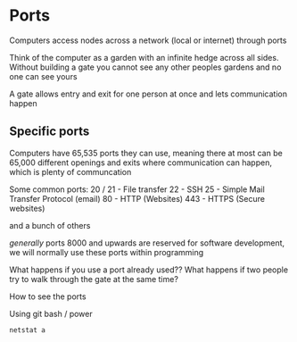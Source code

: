 # Ports

Computers access nodes across a network (local or internet) through ports

Think of the computer as a garden with an infinite hedge across all sides. 
Without building a gate you cannot see any other peoples gardens and no one can see yours

A gate allows entry and exit for one person at once and lets communication happen

## Specific ports

Computers have 65,535 ports they can use, meaning there at most can be 65,000 different 
openings and exits where communication can happen, which is plenty of communcation

Some common ports: 
20 / 21  - File transfer 
22       - SSH
25       - Simple Mail Transfer Protocol (email)
80       - HTTP (Websites) 
443      - HTTPS (Secure websites)

and a bunch of others

*generally* ports 8000 and upwards are reserved for software development, we will normally use these ports within programming

What happens if you use a port already used?? What happens if two people try to walk through the gate at the same time? 

How to see the ports

Using git bash / power

`netstat a`